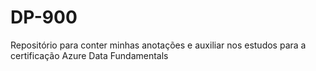 # DP-900
Repositório para conter minhas anotações e auxiliar nos estudos para a certificação Azure Data Fundamentals
